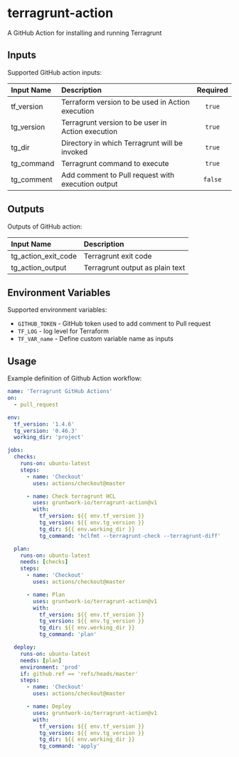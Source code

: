 # terragrunt-action
A GitHub Action for installing and running Terragrunt

## Inputs

Supported GitHub action inputs:

| Input Name | Description                                       | Required |
|:-----------|:--------------------------------------------------|:--------:|
| tf_version | Terraform version to be used in Action execution  |  `true`  |
| tg_version | Terragrunt version to be user in Action execution |  `true`  |
| tg_dir     | Directory in which Terragrunt will be invoked     |  `true`  |
| tg_command | Terragrunt command to execute                     |  `true`  |
| tg_comment | Add comment to Pull request with execution output | `false`  |

## Outputs

Outputs of GitHub action:

| Input Name          | Description                     |
|:--------------------|:--------------------------------|
| tg_action_exit_code | Terragrunt exit code            |
| tg_action_output    | Terragrunt output as plain text | 

## Environment Variables

Supported environment variables:
* `GITHUB_TOKEN` - GitHub token used to add comment to Pull request
* `TF_LOG` - log level for Terraform
* `TF_VAR_name` - Define custom variable name as inputs

## Usage

Example definition of Github Action workflow:
```yaml
name: 'Terragrunt GitHub Actions'
on:
  - pull_request

env:
  tf_version: '1.4.6'
  tg_version: '0.46.3'
  working_dir: 'project'

jobs:
  checks:
    runs-on: ubuntu-latest
    steps:
      - name: 'Checkout'
        uses: actions/checkout@master

      - name: Check terragrunt HCL
        uses: gruntwork-io/terragrunt-action@v1
        with:
          tf_version: ${{ env.tf_version }}
          tg_version: ${{ env.tg_version }}
          tg_dir: ${{ env.working_dir }}
          tg_command: 'hclfmt --terragrunt-check --terragrunt-diff'

  plan:
    runs-on: ubuntu-latest
    needs: [checks]
    steps:
      - name: 'Checkout'
        uses: actions/checkout@master

      - name: Plan
        uses: gruntwork-io/terragrunt-action@v1
        with:
          tf_version: ${{ env.tf_version }}
          tg_version: ${{ env.tg_version }}
          tg_dir: ${{ env.working_dir }}
          tg_command: 'plan'

  deploy:
    runs-on: ubuntu-latest
    needs: [plan]
    environment: 'prod'
    if: github.ref == 'refs/heads/master'
    steps:
      - name: 'Checkout'
        uses: actions/checkout@master

      - name: Deploy
        uses: gruntwork-io/terragrunt-action@v1
        with:
          tf_version: ${{ env.tf_version }}
          tg_version: ${{ env.tg_version }}
          tg_dir: ${{ env.working_dir }}
          tg_command: 'apply'
```

